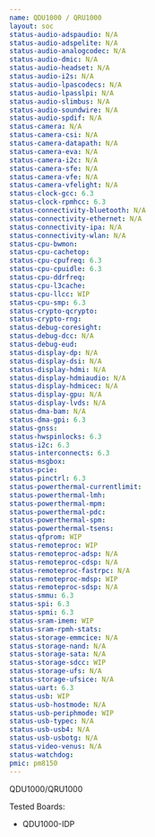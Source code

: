```yaml
---
name: QDU1000 / QRU1000
layout: soc
status-audio-adspaudio: N/A
status-audio-adspelite: N/A
status-audio-analogcodec: N/A
status-audio-dmic: N/A
status-audio-headset: N/A
status-audio-i2s: N/A
status-audio-lpascodecs: N/A
status-audio-lpasslpi: N/A
status-audio-slimbus: N/A
status-audio-soundwire: N/A
status-audio-spdif: N/A
status-camera: N/A
status-camera-csi: N/A
status-camera-datapath: N/A
status-camera-eva: N/A
status-camera-i2c: N/A
status-camera-sfe: N/A
status-camera-vfe: N/A
status-camera-vfelight: N/A
status-clock-gcc: 6.3
status-clock-rpmhcc: 6.3
status-connectivity-bluetooth: N/A
status-connectivity-ethernet: N/A
status-connectivity-ipa: N/A
status-connectivity-wlan: N/A
status-cpu-bwmon:
status-cpu-cachetop:
status-cpu-cpufreq: 6.3
status-cpu-cpuidle: 6.3
status-cpu-ddrfreq:
status-cpu-l3cache:
status-cpu-llcc: WIP
status-cpu-smp: 6.3
status-crypto-qcrypto:
status-crypto-rng:
status-debug-coresight:
status-debug-dcc: N/A
status-debug-eud:
status-display-dp: N/A
status-display-dsi: N/A
status-display-hdmi: N/A
status-display-hdmiaudio: N/A
status-display-hdmicec: N/A
status-display-gpu: N/A
status-display-lvds: N/A
status-dma-bam: N/A
status-dma-gpi: 6.3
status-gnss:
status-hwspinlocks: 6.3
status-i2c: 6.3
status-interconnects: 6.3
status-msgbox:
status-pcie:
status-pinctrl: 6.3
status-powerthermal-currentlimit:
status-powerthermal-lmh:
status-powerthermal-mpm:
status-powerthermal-pdc:
status-powerthermal-spm:
status-powerthermal-tsens:
status-qfprom: WIP
status-remoteproc: WIP
status-remoteproc-adsp: N/A
status-remoteproc-cdsp: N/A
status-remoteproc-fastrpc: N/A
status-remoteproc-mdsp: WIP
status-remoteproc-sdsp: N/A
status-smmu: 6.3
status-spi: 6.3
status-spmi: 6.3
status-sram-imem: WIP
status-sram-rpmh-stats:
status-storage-emmcice: N/A
status-storage-nand: N/A
status-storage-sata: N/A
status-storage-sdcc: WIP
status-storage-ufs: N/A
status-storage-ufsice: N/A
status-uart: 6.3
status-usb: WIP
status-usb-hostmode: N/A
status-usb-periphmode: WIP
status-usb-typec: N/A
status-usb-usb4: N/A
status-usb-usbotg: N/A
status-video-venus: N/A
status-watchdog:
pmic: pm8150
---
```

QDU1000/QRU1000

Tested Boards:
- QDU1000-IDP
